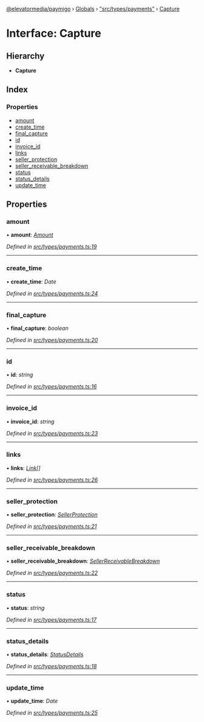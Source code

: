 [@elevatormedia/paymigo](../README.md) › [Globals](../globals.md) › ["src/types/payments"](../modules/_src_types_payments_.md) › [Capture](_src_types_payments_.capture.md)

# Interface: Capture

## Hierarchy

-   **Capture**

## Index

### Properties

-   [amount](_src_types_payments_.capture.md#amount)
-   [create_time](_src_types_payments_.capture.md#create_time)
-   [final_capture](_src_types_payments_.capture.md#final_capture)
-   [id](_src_types_payments_.capture.md#id)
-   [invoice_id](_src_types_payments_.capture.md#invoice_id)
-   [links](_src_types_payments_.capture.md#links)
-   [seller_protection](_src_types_payments_.capture.md#seller_protection)
-   [seller_receivable_breakdown](_src_types_payments_.capture.md#seller_receivable_breakdown)
-   [status](_src_types_payments_.capture.md#status)
-   [status_details](_src_types_payments_.capture.md#status_details)
-   [update_time](_src_types_payments_.capture.md#update_time)

## Properties

### amount

• **amount**: _[Amount](_src_types_common_.amount.md)_

_Defined in [src/types/payments.ts:19](https://github.com/ELEVATORmedia/paymigo/blob/c28bc6c/src/types/payments.ts#L19)_

---

### create_time

• **create_time**: _Date_

_Defined in [src/types/payments.ts:24](https://github.com/ELEVATORmedia/paymigo/blob/c28bc6c/src/types/payments.ts#L24)_

---

### final_capture

• **final_capture**: _boolean_

_Defined in [src/types/payments.ts:20](https://github.com/ELEVATORmedia/paymigo/blob/c28bc6c/src/types/payments.ts#L20)_

---

### id

• **id**: _string_

_Defined in [src/types/payments.ts:16](https://github.com/ELEVATORmedia/paymigo/blob/c28bc6c/src/types/payments.ts#L16)_

---

### invoice_id

• **invoice_id**: _string_

_Defined in [src/types/payments.ts:23](https://github.com/ELEVATORmedia/paymigo/blob/c28bc6c/src/types/payments.ts#L23)_

---

### links

• **links**: _[Link](_src_types_common_.link.md)[]_

_Defined in [src/types/payments.ts:26](https://github.com/ELEVATORmedia/paymigo/blob/c28bc6c/src/types/payments.ts#L26)_

---

### seller_protection

• **seller_protection**: _[SellerProtection](_src_types_payments_.sellerprotection.md)_

_Defined in [src/types/payments.ts:21](https://github.com/ELEVATORmedia/paymigo/blob/c28bc6c/src/types/payments.ts#L21)_

---

### seller_receivable_breakdown

• **seller_receivable_breakdown**: _[SellerReceivableBreakdown](_src_types_payments_.sellerreceivablebreakdown.md)_

_Defined in [src/types/payments.ts:22](https://github.com/ELEVATORmedia/paymigo/blob/c28bc6c/src/types/payments.ts#L22)_

---

### status

• **status**: _string_

_Defined in [src/types/payments.ts:17](https://github.com/ELEVATORmedia/paymigo/blob/c28bc6c/src/types/payments.ts#L17)_

---

### status_details

• **status_details**: _[StatusDetails](_src_types_payments_.statusdetails.md)_

_Defined in [src/types/payments.ts:18](https://github.com/ELEVATORmedia/paymigo/blob/c28bc6c/src/types/payments.ts#L18)_

---

### update_time

• **update_time**: _Date_

_Defined in [src/types/payments.ts:25](https://github.com/ELEVATORmedia/paymigo/blob/c28bc6c/src/types/payments.ts#L25)_
